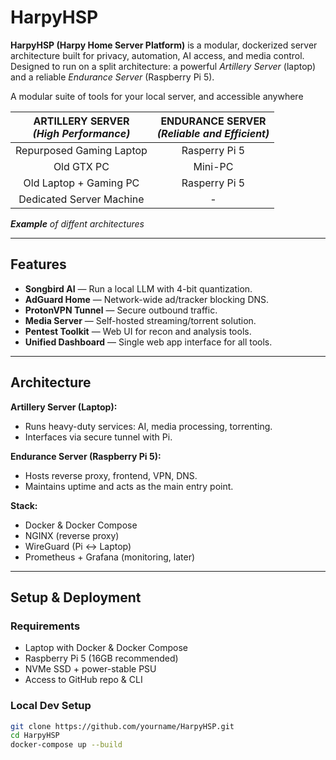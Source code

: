 # HarpyHSP

**HarpyHSP (Harpy Home Server Platform)** is a modular, dockerized server architecture built for privacy, automation, AI access, and media control.  
Designed to run on a split architecture: a powerful *Artillery Server* (laptop) and a reliable *Endurance Server* (Raspberry Pi 5).

A modular suite of tools for your local server, and accessible anywhere

|ARTILLERY SERVER <br> *(High Performance)* | ENDURANCE SERVER <br> *(Reliable and Efficient)* |
|:---:|:---:|
| Repurposed Gaming Laptop | Rasperry Pi 5 |
| Old GTX PC | Mini-PC |
| Old Laptop + Gaming PC | Rasperry Pi 5 |
| Dedicated Server Machine| - |

**_Example_** _of diffent architectures_

---

## Features

- **Songbird AI** — Run a local LLM with 4-bit quantization.
- **AdGuard Home** — Network-wide ad/tracker blocking DNS.
- **ProtonVPN Tunnel** — Secure outbound traffic.
- **Media Server** — Self-hosted streaming/torrent solution.
- **Pentest Toolkit** — Web UI for recon and analysis tools.
- **Unified Dashboard** — Single web app interface for all tools.

---

## Architecture

**Artillery Server (Laptop):**
- Runs heavy-duty services: AI, media processing, torrenting.
- Interfaces via secure tunnel with Pi.

**Endurance Server (Raspberry Pi 5):**
- Hosts reverse proxy, frontend, VPN, DNS.
- Maintains uptime and acts as the main entry point.

**Stack:**
- Docker & Docker Compose
- NGINX (reverse proxy)
- WireGuard (Pi ↔ Laptop)
- Prometheus + Grafana (monitoring, later)
  
---

## Setup & Deployment

### Requirements

- Laptop with Docker & Docker Compose
- Raspberry Pi 5 (16GB recommended)
- NVMe SSD + power-stable PSU
- Access to GitHub repo & CLI

### Local Dev Setup

```bash
git clone https://github.com/yourname/HarpyHSP.git
cd HarpyHSP
docker-compose up --build
